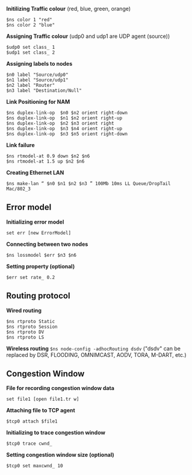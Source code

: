 **Initilizing Traffic colour** (red, blue, green, orange)
```
$ns color 1 "red"
$ns color 2 "blue"
```
**Assigning Traffic colour** (udp0 and udp1 are UDP agent (source))
```
$udp0 set class_ 1
$udp1 set class_ 2
```

**Assigning labels to nodes**
```
$n0 label "Source/udp0"
$n1 label "Source/udp1"
$n2 label "Router"
$n3 label "Destination/Null"
```

**Link Positioning for NAM**
```
$ns duplex-link-op  $n0 $n2 orient right-down
$ns duplex-link-op  $n1 $n2 orient right-up
$ns duplex-link-op  $n2 $n3 orient right
$ns duplex-link-op  $n3 $n4 orient right-up
$ns duplex-link-op  $n3 $n5 orient right-down
```

**Link failure**
```
$ns rtmodel-at 0.9 down $n2 $n6
$ns rtmodel-at 1.5 up $n2 $n6
```

**Creating Ethernet LAN**
```
$ns make-lan “ $n0 $n1 $n2 $n3 ” 100Mb 10ms LL Queue/DropTail Mac/802_3
```

## Error model

**Initializing error model**

``set err [new ErrorModel]``

**Connecting between two nodes**

``$ns lossmodel $err $n3 $n6``

**Setting property (optional)**

``$err set rate_ 0.2``

## Routing protocol

**Wired routing**
```
$ns rtproto Static
$ns rtproto Session
$ns rtproto DV
$ns rtproto LS
```
**Wireless routing**
``$ns node-config -adhocRouting dsdv`` ("dsdv" can be replaced by DSR, FLOODING, OMNIMCAST, AODV, TORA, M-DART, etc.)

## Congestion Window

**File for recording congestion window data**

``set file1 [open file1.tr w]``

**Attaching file to TCP agent**

``$tcp0 attach $file1``

**Initializing to trace congestion window**

``$tcp0 trace cwnd_``

**Setting congestion window size (optional)**

``$tcp0 set maxcwnd_ 10``
